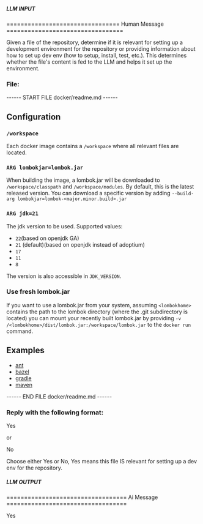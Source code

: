 ##### LLM INPUT #####
================================ Human Message =================================

Given a file of the repository, determine if it is relevant for setting up a development environment for the repository or providing information about how to set up dev env (how to setup, install, test, etc.). This determines whether the file's content is fed to the LLM and helps it set up the environment.

### File:
------ START FILE docker/readme.md ------
## Configuration

### `/workspace`

Each docker image contains a `/workspace` where all relevant files are located.


### `ARG lombokjar=lombok.jar`

When building the image, a lombok.jar will be downloaded to `/workspace/classpath` and `/workspace/modules`.
By default, this is the latest released version. You can download a specific version by adding `--build-arg lombokjar=lombok-<major.minor.build>.jar`

### `ARG jdk=21`

The jdk version to be used. Supported values:
- `22`(based on openjdk GA)
- `21` (default)(based on openjdk instead of adoptium)
- `17`
- `11`
- `8`

The version is also accessible in `JDK_VERSION`.


### Use fresh lombok.jar
If you want to use a lombok.jar from your system, assuming `<lombokhome>` contains the path to the lombok directory (where the .git subdirectory is located)
you can mount your recently built lombok.jar by providing `-v /<lombokhome>/dist/lombok.jar:/workspace/lombok.jar` to the `docker run` command.


## Examples

- [ant](ant/readme.md)
- [bazel](bazel/readme.md)
- [gradle](gradle/readme.md)
- [maven](maven/readme.md)

------ END FILE docker/readme.md ------

### Reply with the following format:

<rel>Yes</rel>

or

<rel>No</rel>

Choose either Yes or No, Yes means this file IS relevant for setting up a dev env for the repository.

##### LLM OUTPUT #####
================================== Ai Message ==================================

<rel>Yes</rel>